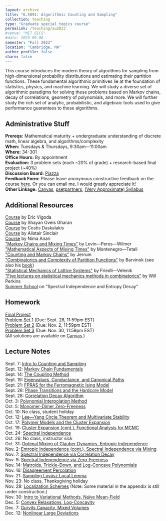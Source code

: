 ```yaml
---
layout: archive
title: "6.S891: Algorithmic Counting and Sampling"
collection: teaching
type: "Graduate special topics course"
permalink: /teaching/au2023
#venue: "MIT EECS"
#date: 2023-09-06
semester: "Fall 2023"
location: "Cambridge, MA"
author_profile: false
share: false
---
```


This course introduces the modern theory of algorithms for sampling from high-dimensional probability distributions and estimating their partition functions. These fundamental algorithmic primitives lie at the foundation of statistics, physics, and machine learning. We will study a diverse set of algorithmic paradigms for solving these problems based on Markov chains, decay of correlations, geometry of polynomials, and more. We will further study the rich set of analytic, probabilistic, and algebraic tools used to give performance guarantees to these algorithms.

## Administrative Stuff
**Prereqs:** Mathematical maturity + undergraduate understanding of discrete math, linear algebra, and algorithms/complexity <br />
**When:** Tuesdays & Thursdays, 9:30am&mdash;11:00am <br />
**Where:** 34-301 <br />
**Office Hours:** By appointment <br />
**Evaluation:** 3 problem sets (each ~20% of grade) + research-based final project (~40%) <br />
**Discussion Board:** [Piazza](https://piazza.com/mit/fall2023/6s891) <br />
**Feedback Form:** Please leave anonymous constructive feedback on the course [here](https://docs.google.com/forms/d/e/1FAIpQLSfm_DlqE_FNL0XFiT6tPdCoaupb2Een6Kx40FEr1rsppjEYnQ/viewform?usp=sf_link). Or you can email me. I would greatly appreciate it! <br />
**Other Linkage:** [Canvas](https://canvas.mit.edu/courses/23296), [psetpartners](https://psetpartners.mit.edu/), [(Very Approximate) Syllabus](/files/au2023/6S891-approx-syllabus.pdf)

## Additional Resources
[Course](https://sites.cs.ucsb.edu/~vigoda/MCMC/) by Eric Vigoda <br />
[Course](https://homes.cs.washington.edu/~shayan/courses/sampling/index.html) by Shayan Oveis Gharan <br />
[Course](http://people.csail.mit.edu/costis/6896sp11/) by Costis Daskalakis <br />
[Course](https://people.eecs.berkeley.edu/~sinclair/cs294/f23.html) by Alistair Sinclair <br />
[Course](https://nimaanari.com/cs263-autumn2023/) by Nima Anari <br />
["Markov Chains and Mixing Times"](https://pages.uoregon.edu/dlevin/MARKOV/markovmixing.pdf) by Levin&mdash;Peres&mdash;Wilmer <br />
["Mathematical Aspects of Mixing Times"](https://tetali.math.gatech.edu/PUBLIS/survey.pdf) by Montenegro&mdash;Tetali <br />
["Counting and Markov Chains"](https://www.math.cmu.edu/~af1p/Teaching/MCC17/Papers/JerrumBook) by Jerrum <br />
["Combinatorics and Complexity of Partition Functions"](https://dept.math.lsa.umich.edu/~barvinok/notespartition.pdf) by Barvinok (see also his [book](https://books.google.com/books/about/Combinatorics_and_Complexity_of_Partitio.html?id=9LlZDgAAQBAJ)) <br />
["Statistical Mechanics of Lattice Systems"](https://www.unige.ch/math/folks/velenik/smbook/) by Friedli&mdash;Velenik <br />
["Five lectures on statistical mechanics methods in combinatorics"](https://combgeo.org/wp-content/uploads/2021/02/Will_Perkins_5StatMechLectures.pdf) by Will Perkins <br />
[Summer School](https://sites.cs.ucsb.edu/~vigoda/School/) on "Spectral Independence and Entropy Decay"

## Homework
[Final Project](/files/au2023/6S891-final-project.pdf) <br />
[Problem Set 1](/files/au2023/pset1.pdf) (Due: Sept. 28, 11:59pm EST) <br />
[Problem Set 2](/files/au2023/pset2.pdf) (Due: Nov. 2, 11:59pm EST) <br />
[Problem Set 3](/files/au2023/pset3.pdf) (Due: Nov. 30, 11:59pm EST) <br />
(All solutions are available on [Canvas](https://canvas.mit.edu/courses/23296).)

## Lecture Notes
Sept. 7: [Intro to Counting and Sampling](/files/au2023/6S891-lec1.pdf) <br />
Sept. 12: [Markov Chain Fundamentals](/files/au2023/6S891-lec2.pdf) <br />
Sept. 14: [The Coupling Method](/files/au2023/6S891-lec3.pdf) <br />
Sept. 19: [Eigenvalues, Conductance, and Canonical Paths](/files/au2023/6S891-lec4.pdf) <br />
Sept. 21: [FPRAS for the Ferromagnetic Ising Model](/files/au2023/6S891-lec5.pdf) <br />
Sept. 26: [Phase Transitions and the Hardcore Model](/files/au2023/6S891-lec6.pdf) <br />
Sept. 28: [Correlation Decay Algorithm](/files/au2023/6S891-lec7.pdf) <br />
Oct. 3: [Polynomial Interpolation Method](/files/au2023/6S891-lec8.pdf) <br />
Oct. 5: [Monomer-Dimer Zero-Freeness](/files/au2023/6S891-lec9.pdf) <br />
Oct. 10: No class, student holiday <br />
Oct. 12: [Lee&mdash;Yang Circle Theorem and Multivariate Stability](/files/au2023/6S891-lec10.pdf) <br />
Oct. 17: [Polymer Models and the Cluster Expansion](/files/au2023/6S891-lec11.pdf) <br />
Oct. 19: [Cluster Expansion (cont.), Functional Analysis for MCMC](/files/au2023/6S891-lec12.pdf) <br />
Oct. 24: [Spectral Independence](/files/au2023/6S891-lec13.pdf) <br />
Oct. 26: No class, instructor sick <br />
Oct. 31: [Optimal Mixing of Glauber Dynamics, Entropic Independence](/files/au2023/6S891-lec14.pdf) <br />
Nov. 2: [Entropic Independence (cont.), Spectral Independence via Mixing](/files/au2023/6S891-lec15.pdf) <br />
Nov. 7: [Spectral Independence via Correlation Decay](/files/au2023/6S891-lec16.pdf) <br />
Nov. 9: [Spectral Independence via Zero-Freeness](/files/au2023/6S891-lec17.pdf) <br />
Nov. 14: [Matroids, Trickle-Down, and Log-Concave Polynomials](/files/au2023/6S891-lec18.pdf) <br />
Nov. 16: [Disagreement Percolation](/files/au2023/6S891-lec19.pdf) <br />
Nov. 21: [Sampling Lov&aacute;sz Local Lemma](/files/au2023/6S891-lec20.pdf) <br />
Nov. 23: No class, Thanksgiving holiday <br />
Nov. 28: [Localization Schemes](/files/au2023/6S891-lec21.pdf) (Note: Some material in the appendix is still under construction.) <br />
Nov. 30: [Intro to Variational Methods, Na&iuml;ve Mean-Field](/files/au2023/6S891-lec22.pdf) <br />
Dec. 5: [Convex Relaxations, Log-Concavity](/files/au2023/6S891-lec23.pdf) <br />
Dec. 7: [Gurvits Capacity, Mixed Volumes](/files/au2023/6S891-lec24.pdf) <br />
Dec. 12: [Nonlinear Large Deviations](/files/au2023/6S891-lec25.pdf) <br />

